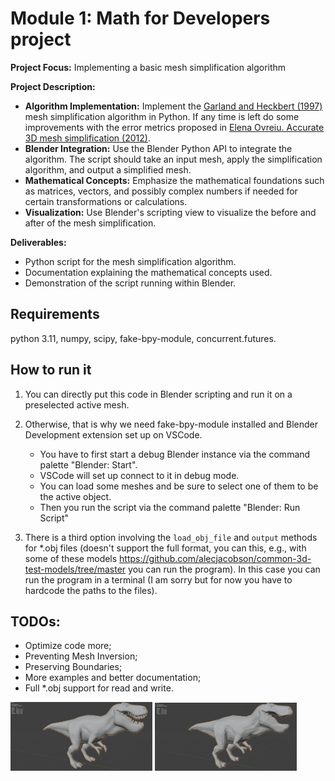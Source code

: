 # Module 1: Math for Developers project
**Project Focus:** Implementing a basic mesh simplification algorithm

**Project Description:**
- **Algorithm Implementation:** Implement the [Garland and Heckbert (1997)](https://www.cs.cmu.edu/~garland/Papers/quadrics.pdf) mesh simplification algorithm in Python. If any time is left do some improvements with the error metrics proposed in [Elena Ovreiu. Accurate 3D mesh simplification (2012)](https://theses.hal.science/tel-01224848/file/these.pdf).
- **Blender Integration:** Use the Blender Python API to integrate the algorithm. The script should take an input mesh, apply the simplification algorithm, and output a simplified mesh.
- **Mathematical Concepts:** Emphasize the mathematical foundations such as matrices, vectors, and possibly complex numbers if needed for certain transformations or calculations.
- **Visualization:** Use Blender's scripting view to visualize the before and after of the mesh simplification.

**Deliverables:**
- Python script for the mesh simplification algorithm.
- Documentation explaining the mathematical concepts used.
- Demonstration of the script running within Blender.

## Requirements
python 3.11, numpy, scipy, fake-bpy-module, concurrent.futures.

## How to run it
1. You can directly put this code in Blender scripting and run it on a preselected active mesh.
2. Otherwise, that is why we need fake-bpy-module installed and Blender Development extension set up on VSCode.

    * You have to first start a debug Blender instance via the command palette "Blender: Start".
    * VSCode will set up connect to it in debug mode.
    * You can load some meshes and be sure to select one of them to be the active object.
    * Then you run the script via the command palette "Blender: Run Script"

3. There is a third option involving the `load_obj_file` and `output` methods for *.obj files (doesn't support the full format, you can this, e.g., with some of these models https://github.com/alecjacobson/common-3d-test-models/tree/master you can run the program). In this case you can run the program in a terminal (I am sorry but for now you have to hardcode the paths to the files).

## TODOs:
 - Optimize code more;
 - Preventing Mesh Inversion;
 - Preserving Boundaries;
 - More examples and better documentation;
 - Full *.obj support for read and write.

<img src="images/trexFull.png" alt="Tyrannosaurus no simplification" width="45%"> <img src="images/trex90P.png" alt="Tyrannosaurus 90% simplification" width="45%">
